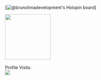 [![@brunolimadevelopment's Holopin board](https://media.licdn.com/dms/image/D4D16AQEcakgf10vaqA/profile-displaybackgroundimage-shrink_350_1400/0/1701660302238?e=1712793600&v=beta&t=sUBZ57pyBMkd62p4susmTR2389LZCfk-MYkngln1i38)]

<div>
<img height = "150em" src = "https://github-readme-stats.vercel.app/api/top-langs/?username=brunolimadevelopment&layout=compact&langs_count=16&theme=dracula" />
<div>
<br/>
Profile Visits:<br/>
   
<img src="https://profile-counter.glitch.me/brunolimadevelopment/count.svg" />  

